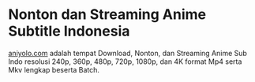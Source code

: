 # Nonton dan Streaming Anime Subtitle Indonesia
<a href="https://aniyolo.com/" target="_blank">aniyolo.com</a> adalah tempat Download, Nonton, dan Streaming Anime Sub Indo resolusi 240p, 360p, 480p, 720p, 1080p, dan 4K format Mp4 serta Mkv lengkap beserta Batch.
